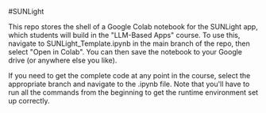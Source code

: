 #SUNLight

This repo stores the shell of a Google Colab notebook for the SUNLight app, which students will build in the "LLM-Based Apps" course. To use this, navigate to SUNLight_Template.ipynb in the main branch of the repo, then select "Open in Colab". You can then save the notebook to your Google drive (or anywhere else you like).

If you need to get the complete code at any point in the course, select the appropriate branch and navigate to the .ipynb file. Note that you'll have to run all the commands from the beginning to get the runtime environment set up correctly.
